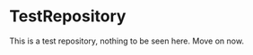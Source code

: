 TestRepository
==============

This is a test repository, nothing to be seen here. Move on now.  
 
 
   
     
   
        
                    
               
                  
                
             
        
         
          
     
     
    
  
  
 
 
 
